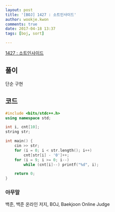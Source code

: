 ```yaml
---
layout: post
title: '[BOJ] 1427 : 소트인사이드'
author: wookje.kwon
comments: true
date: 2017-04-18 13:37
tags: [boj, sort]

---
```


[1427 : 소트인사이드](https://www.acmicpc.net/problem/1427)

## 풀이

단순 구현

## 코드

```cpp
#include <bits/stdc++.h>
using namespace std;

int i, cnt[10];
string str;

int main() {
	cin >> str;
	for (i = 0; i < str.length(); i++)
		cnt[str[i] - '0']++;
	for (i = 9; i >= 0; i--)
		while (cnt[i]--) printf("%d", i);

	return 0;
}
```

### 아무말  
백준, 백준 온라인 저지, BOJ, Baekjoon Online Judge
